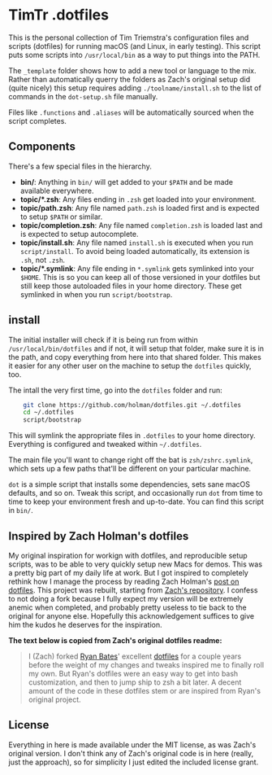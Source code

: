 # TimTr .dotfiles

This is the personal collection of Tim Triemstra's configuration files and scripts (dotfiles) for running macOS (and Linux, in early testing). This script puts some scripts into `/usr/local/bin` as a way to put things into the PATH.

The `_template` folder shows how to add a new tool or language to the mix. Rather than automatically querry the folders as Zach's original setup did (quite nicely) this setup requires adding `./toolname/install.sh` to the list of commands in the `dot-setup.sh` file manually.

Files like `.functions` and `.aliases` will be automatically sourced when the script completes.


## Components

There's a few special files in the hierarchy.

- **bin/**: Anything in `bin/` will get added to your `$PATH` and be made
  available everywhere.
- **topic/\*.zsh**: Any files ending in `.zsh` get loaded into your
  environment.
- **topic/path.zsh**: Any file named `path.zsh` is loaded first and is
  expected to setup `$PATH` or similar.
- **topic/completion.zsh**: Any file named `completion.zsh` is loaded
  last and is expected to setup autocomplete.
- **topic/install.sh**: Any file named `install.sh` is executed when you run `script/install`. To avoid being loaded automatically, its extension is `.sh`, not `.zsh`.
- **topic/\*.symlink**: Any file ending in `*.symlink` gets symlinked into
  your `$HOME`. This is so you can keep all of those versioned in your dotfiles
  but still keep those autoloaded files in your home directory. These get
  symlinked in when you run `script/bootstrap`.

## install

The initial installer will check if it is being run from within `/usr/local/bin/dotfiles` and if not, it will setup that folder, make sure it is in the path, and copy everything from here into that shared folder. This makes it easier for any other user on the machine to setup the `dotfiles` quickly, too.

The intall the very first time, go into the `dotfiles` folder and run:

```sh
    git clone https://github.com/holman/dotfiles.git ~/.dotfiles
    cd ~/.dotfiles
    script/bootstrap
```

This will symlink the appropriate files in `.dotfiles` to your home directory.
Everything is configured and tweaked within `~/.dotfiles`.

The main file you'll want to change right off the bat is `zsh/zshrc.symlink`,
which sets up a few paths that'll be different on your particular machine.

`dot` is a simple script that installs some dependencies, sets sane macOS
defaults, and so on. Tweak this script, and occasionally run `dot` from
time to time to keep your environment fresh and up-to-date. You can find
this script in `bin/`.




## Inspired by Zach Holman's dotfiles

My original inspiration for workign with dotfiles, and reproducible setup scripts, was to be able to very quickly setup new Macs for demos. This was a pretty big part of my daily life at work. But I got inspired to completely rethink how I manage the process by reading Zach Holman's [post on dotfiles](http://zachholman.com/2010/08/dotfiles-are-meant-to-be-forked/). This project was rebuilt, starting from [Zach's repository](https://github.com/holman/dotfiles/). I confess to not doing a fork because I fully expect my version will be extremely anemic when completed, and probably pretty useless to tie back to the original for anyone else. Hopefully this acknowledgement suffices to give him the kudos he deserves for the inspiration.


**The text below is copied from Zach's original dotfiles readme:**

> I (Zach) forked [Ryan Bates](http://github.com/ryanb)' excellent [dotfiles](http://github.com/ryanb/dotfiles) for a couple years before the weight of my changes and tweaks inspired me to finally roll my own. But Ryan's dotfiles were an easy way to get into bash customization, and then to jump ship to zsh a bit later. A decent amount of the code in these dotfiles stem or are inspired from Ryan's original project.


## License

Everything in here is made available under the MIT license, as was Zach's original version. I don't think any of Zach's original code is in here (really, just the approach), so for simplicity I just edited the included license grant.

